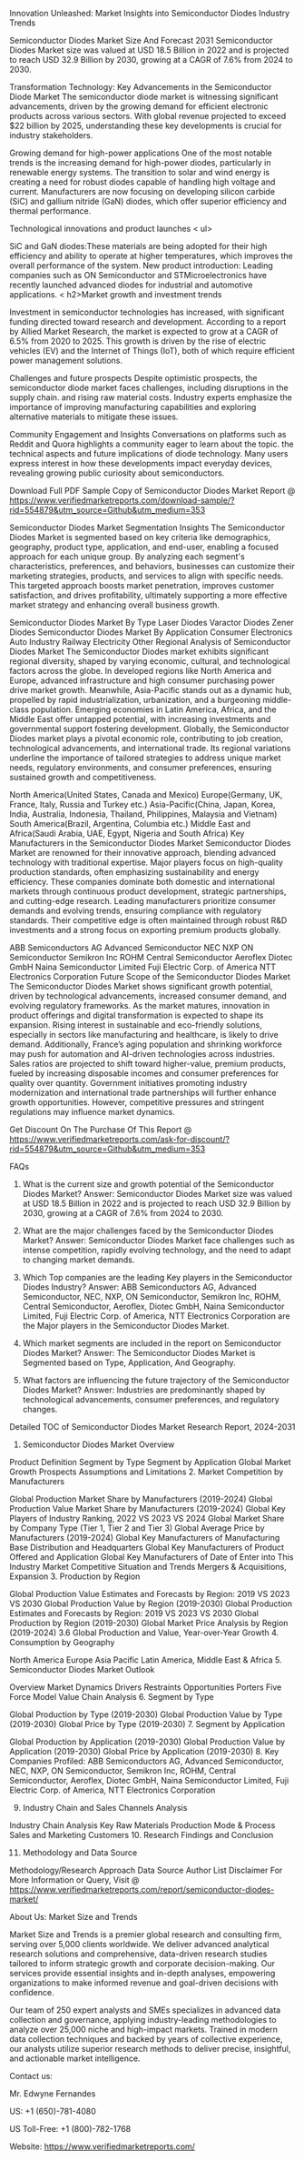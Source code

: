 Innovation Unleashed: Market Insights into Semiconductor Diodes Industry Trends


Semiconductor Diodes Market Size And Forecast 2031
Semiconductor Diodes Market size was valued at USD 18.5 Billion in 2022 and is projected to reach USD 32.9 Billion by 2030, growing at a CAGR of 7.6% from 2024 to 2030.

Transformation Technology: Key Advancements in the Semiconductor Diode Market
The semiconductor diode market is witnessing significant advancements, driven by the growing demand for efficient electronic products across various sectors. With global revenue projected to exceed $22 billion by 2025, understanding these key developments is crucial for industry stakeholders.

Growing demand for high-power applications
One of the most notable trends is the increasing demand for high-power diodes, particularly in renewable energy systems. The transition to solar and wind energy is creating a need for robust diodes capable of handling high voltage and current. Manufacturers are now focusing on developing silicon carbide (SiC) and gallium nitride (GaN) diodes, which offer superior efficiency and thermal performance.

Technological innovations and product launches
< ul>

SiC and GaN diodes:These materials are being adopted for their high efficiency and ability to operate at higher temperatures, which improves the overall performance of the system.
New product introduction: Leading companies such as ON Semiconductor and STMicroelectronics have recently launched advanced diodes for industrial and automotive applications.
< h2>Market growth and investment trends

Investment in semiconductor technologies has increased, with significant funding directed toward research and development. According to a report by Allied Market Research, the market is expected to grow at a CAGR of 6.5% from 2020 to 2025. This growth is driven by the rise of electric vehicles (EV) and the Internet of Things (IoT), both of which require efficient power management solutions.

Challenges and future prospects
Despite optimistic prospects, the semiconductor diode market faces challenges, including disruptions in the supply chain. and rising raw material costs. Industry experts emphasize the importance of improving manufacturing capabilities and exploring alternative materials to mitigate these issues.

Community Engagement and Insights
Conversations on platforms such as Reddit and Quora highlights a community eager to learn about the topic. the technical aspects and future implications of diode technology. Many users express interest in how these developments impact everyday devices, revealing growing public curiosity about semiconductors.

Download Full PDF Sample Copy of Semiconductor Diodes Market Report @ https://www.verifiedmarketreports.com/download-sample/?rid=554879&utm_source=Github&utm_medium=353

Semiconductor Diodes Market Segmentation Insights
The Semiconductor Diodes Market is segmented based on key criteria like demographics, geography, product type, application, and end-user, enabling a focused approach for each unique group. By analyzing each segment's characteristics, preferences, and behaviors, businesses can customize their marketing strategies, products, and services to align with specific needs. This targeted approach boosts market penetration, improves customer satisfaction, and drives profitability, ultimately supporting a more effective market strategy and enhancing overall business growth.

Semiconductor Diodes Market By Type
Laser Diodes
Varactor Diodes
Zener Diodes
Semiconductor Diodes Market By Application
Consumer Electronics
Auto Industry
Railway
Electricity
Other
Regional Analysis of Semiconductor Diodes Market
The Semiconductor Diodes market exhibits significant regional diversity, shaped by varying economic, cultural, and technological factors across the globe. In developed regions like North America and Europe, advanced infrastructure and high consumer purchasing power drive market growth. Meanwhile, Asia-Pacific stands out as a dynamic hub, propelled by rapid industrialization, urbanization, and a burgeoning middle-class population. Emerging economies in Latin America, Africa, and the Middle East offer untapped potential, with increasing investments and governmental support fostering development. Globally, the Semiconductor Diodes market plays a pivotal economic role, contributing to job creation, technological advancements, and international trade. Its regional variations underline the importance of tailored strategies to address unique market needs, regulatory environments, and consumer preferences, ensuring sustained growth and competitiveness.

North America(United States, Canada and Mexico)
Europe(Germany, UK, France, Italy, Russia and Turkey etc.)
Asia-Pacific(China, Japan, Korea, India, Australia, Indonesia, Thailand, Philippines, Malaysia and Vietnam)
South America(Brazil, Argentina, Columbia etc.)
Middle East and Africa(Saudi Arabia, UAE, Egypt, Nigeria and South Africa)
Key Manufacturers in the Semiconductor Diodes Market
Semiconductor Diodes Market are renowned for their innovative approach, blending advanced technology with traditional expertise. Major players focus on high-quality production standards, often emphasizing sustainability and energy efficiency. These companies dominate both domestic and international markets through continuous product development, strategic partnerships, and cutting-edge research. Leading manufacturers prioritize consumer demands and evolving trends, ensuring compliance with regulatory standards. Their competitive edge is often maintained through robust R&D investments and a strong focus on exporting premium products globally.

ABB Semiconductors AG
Advanced Semiconductor
NEC
NXP
ON Semiconductor
Semikron Inc
ROHM
Central Semiconductor
Aeroflex
Diotec GmbH
Naina Semiconductor Limited
Fuji Electric Corp. of America
NTT Electronics Corporation
Future Scope of the Semiconductor Diodes Market
The Semiconductor Diodes Market shows significant growth potential, driven by technological advancements, increased consumer demand, and evolving regulatory frameworks. As the market matures, innovation in product offerings and digital transformation is expected to shape its expansion. Rising interest in sustainable and eco-friendly solutions, especially in sectors like manufacturing and healthcare, is likely to drive demand. Additionally, France’s aging population and shrinking workforce may push for automation and AI-driven technologies across industries. Sales ratios are projected to shift toward higher-value, premium products, fueled by increasing disposable incomes and consumer preferences for quality over quantity. Government initiatives promoting industry modernization and international trade partnerships will further enhance growth opportunities. However, competitive pressures and stringent regulations may influence market dynamics.

Get Discount On The Purchase Of This Report @ https://www.verifiedmarketreports.com/ask-for-discount/?rid=554879&utm_source=Github&utm_medium=353

FAQs
1. What is the current size and growth potential of the Semiconductor Diodes Market?
Answer: Semiconductor Diodes Market size was valued at USD 18.5 Billion in 2022 and is projected to reach USD 32.9 Billion by 2030, growing at a CAGR of 7.6% from 2024 to 2030.

2. What are the major challenges faced by the Semiconductor Diodes Market?
Answer: Semiconductor Diodes Market face challenges such as intense competition, rapidly evolving technology, and the need to adapt to changing market demands.

3. Which Top companies are the leading Key players in the Semiconductor Diodes Industry?
Answer: ABB Semiconductors AG, Advanced Semiconductor, NEC, NXP, ON Semiconductor, Semikron Inc, ROHM, Central Semiconductor, Aeroflex, Diotec GmbH, Naina Semiconductor Limited, Fuji Electric Corp. of America, NTT Electronics Corporation are the Major players in the Semiconductor Diodes Market.

4. Which market segments are included in the report on Semiconductor Diodes Market?
Answer: The Semiconductor Diodes Market is Segmented based on Type, Application, And Geography.

5. What factors are influencing the future trajectory of the Semiconductor Diodes Market?
Answer: Industries are predominantly shaped by technological advancements, consumer preferences, and regulatory changes.

Detailed TOC of Semiconductor Diodes Market Research Report, 2024-2031
1. Semiconductor Diodes Market Overview

Product Definition
Segment by Type
Segment by Application
Global Market Growth Prospects
Assumptions and Limitations
2. Market Competition by Manufacturers

Global Production Market Share by Manufacturers (2019-2024)
Global Production Value Market Share by Manufacturers (2019-2024)
Global Key Players of Industry Ranking, 2022 VS 2023 VS 2024
Global Market Share by Company Type (Tier 1, Tier 2 and Tier 3)
Global Average Price by Manufacturers (2019-2024)
Global Key Manufacturers of Manufacturing Base Distribution and Headquarters
Global Key Manufacturers of Product Offered and Application
Global Key Manufacturers of Date of Enter into This Industry
Market Competitive Situation and Trends
Mergers & Acquisitions, Expansion
3. Production by Region

Global Production Value Estimates and Forecasts by Region: 2019 VS 2023 VS 2030
Global Production Value by Region (2019-2030)
Global Production Estimates and Forecasts by Region: 2019 VS 2023 VS 2030
Global Production by Region (2019-2030)
Global Market Price Analysis by Region (2019-2024) 3.6 Global Production and Value, Year-over-Year Growth
4. Consumption by Geography

North America
Europe
Asia Pacific
Latin America, Middle East & Africa
5. Semiconductor Diodes Market Outlook

Overview
Market Dynamics
Drivers
Restraints
Opportunities
Porters Five Force Model
Value Chain Analysis 
6. Segment by Type

Global Production by Type (2019-2030)
Global Production Value by Type (2019-2030)
Global Price by Type (2019-2030)
7. Segment by Application

Global Production by Application (2019-2030)
Global Production Value by Application (2019-2030)
Global Price by Application (2019-2030)
8. Key Companies Profiled: ABB Semiconductors AG, Advanced Semiconductor, NEC, NXP, ON Semiconductor, Semikron Inc, ROHM, Central Semiconductor, Aeroflex, Diotec GmbH, Naina Semiconductor Limited, Fuji Electric Corp. of America, NTT Electronics Corporation

9. Industry Chain and Sales Channels Analysis

Industry Chain Analysis
Key Raw Materials
Production Mode & Process
Sales and Marketing
Customers
10. Research Findings and Conclusion

11. Methodology and Data Source

Methodology/Research Approach
Data Source
Author List
Disclaimer
For More Information or Query, Visit @ https://www.verifiedmarketreports.com/report/semiconductor-diodes-market/

About Us: Market Size and Trends

Market Size and Trends is a premier global research and consulting firm, serving over 5,000 clients worldwide. We deliver advanced analytical research solutions and comprehensive, data-driven research studies tailored to inform strategic growth and corporate decision-making. Our services provide essential insights and in-depth analyses, empowering organizations to make informed revenue and goal-driven decisions with confidence.

Our team of 250 expert analysts and SMEs specializes in advanced data collection and governance, applying industry-leading methodologies to analyze over 25,000 niche and high-impact markets. Trained in modern data collection techniques and backed by years of collective experience, our analysts utilize superior research methods to deliver precise, insightful, and actionable market intelligence.

Contact us:

Mr. Edwyne Fernandes

US: +1 (650)-781-4080

US Toll-Free: +1 (800)-782-1768

Website: https://www.verifiedmarketreports.com/
